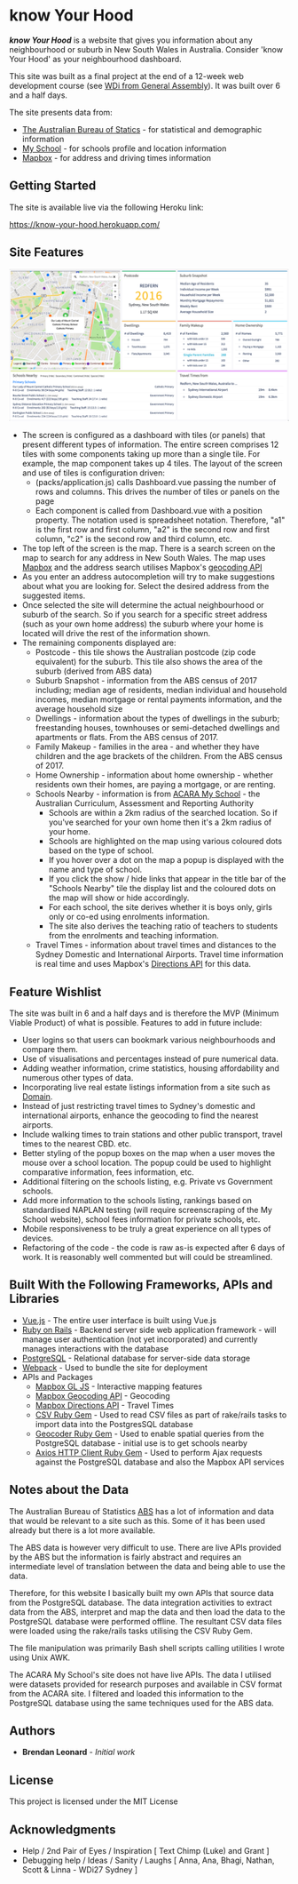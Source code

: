 # know Your Hood

_**know Your Hood**_ is a website that gives you information about any neighbourhood or suburb in New South Wales in Australia. Consider 'know Your Hood' as your neighbourhood dashboard.

This site was built as a final project at the end of a 12-week web development course (see [WDi from General Assembly](https://generalassemb.ly/education/web-development-immersive?where=sydney)). It was built over 6 and a half days.

The site presents data from:
* [The Australian Bureau of Statics](http://www.abs.gov.au/) - for statistical and demographic information
* [My School](https://www.myschool.edu.au/) - for schools profile and location information
* [Mapbox](https://www.mapbox.com/) - for address and driving times information

## Getting Started

The site is available live via the following Heroku link:

<https://know-your-hood.herokuapp.com/>

## Site Features
![alt text](https://github.com/Groo-The-Wanderer/knowYourHood/blob/master/public/knowYourHood_screenshot.png "know Your Hood screenshot")

* The screen is configured as a dashboard with tiles (or panels) that present different types of information. The entire screen comprises 12 tiles with some components taking up more than a single tile. For example, the map component takes up 4 tiles. The layout of the screen and use of tiles is configuration driven:
  * (packs/application.js) calls Dashboard.vue passing the number of rows and columns. This drives the number of tiles or panels on the page
  * Each component is called from Dashboard.vue with a position property. The notation used is spreadsheet notation. Therefore, "a1" is the first row and first column, "a2" is the second row and first column, "c2" is the second row and third column, etc.
* The top left of the screen is the map. There is a search screen on the map to search for any address in New South Wales. The map uses [Mapbox](https://www.mapbox.com/) and the address search utilises Mapbox's [geocoding API](https://www.mapbox.com/api-documentation/#introduction) 
* As you enter an address autocompletion will try to make suggestions about what you are looking for. Select the desired address from the suggested items.
* Once selected the site will determine the actual neighbourhood or suburb of the search. So if you search for a specific street address (such as your own home address) the suburb where your home is located will drive the rest of the information shown.
* The remaining components displayed are:
  * Postcode - this tile shows the Australian postcode (zip code equivalent) for the suburb. This tile also shows the area of the suburb (derived from ABS data)
  * Suburb Snapshot - information from the ABS census of 2017 including; median age of residents, median individual and household incomes, median mortgage or rental payments information, and the average household size
  * Dwellings - information about the types of dwellings in the suburb; freestanding houses, townhouses or semi-detached dwellings and apartments or flats. From the ABS census of 2017.
  * Family Makeup - families in the area - and whether they have children and the age brackets of the children. From the ABS census of 2017.
  * Home Ownership - information about home ownership - whether residents own their homes, are paying a mortgage, or are renting.
  * Schools Nearby - information is from [ACARA My School](https://www.myschool.edu.au/) - the Australian Curriculum, Assessment and Reporting Authority
    * Schools are within a 2km radius of the searched location. So if you've searched for your own home then it's a 2km radius of your home.
    * Schools are highlighted on the map using various coloured dots based on the type of school.
    * If you hover over a dot on the map a popup is displayed with the name and type of school.
    * If you click the show / hide links that appear in the title bar of the "Schools Nearby" tile the display list and the coloured dots on the map will show or hide accordingly.
    * For each school, the site derives whether it is boys only, girls only or co-ed using enrolments information.
    * The site also derives the teaching ratio of teachers to students from the enrolments and teaching information.
  * Travel Times - information about travel times and distances to the Sydney Domestic and International Airports. Travel time information is real time and uses Mapbox's [Directions API](https://www.mapbox.com/api-documentation/#directions) for this data.

## Feature Wishlist
The site was built in 6 and a half days and is therefore the MVP (Minimum Viable Product) of what is possible. Features to add in future include:

* User logins so that users can bookmark various neighbourhoods and compare them.
* Use of visualisations and percentages instead of pure numerical data.
* Adding weather information, crime statistics, housing affordability and numerous other types of data.
* Incorporating live real estate listings information from a site such as [Domain](https://www.domain.com.au/).
* Instead of just restricting travel times to Sydney's domestic and international airports, enhance the geocoding to find the nearest airports.
* Include walking times to train stations and other public transport, travel times to the nearest CBD. etc.
* Better styling of the popup boxes on the map when a user moves the mouse over a school location. The popup could be used to highlight comparative information, fees information, etc.
* Additional filtering on the schools listing, e.g. Private vs Government schools.
* Add more information to the schools listing, rankings based on standardised NAPLAN testing (will require screenscraping of the My School website), school fees information for private schools, etc.
* Mobile responsiveness to be truly a great experience on all types of devices.
* Refactoring of the code - the code is raw as-is expected after 6 days of work. It is reasonably well commented but will could be streamlined.


## Built With the Following Frameworks, APIs and Libraries

* [Vue.js](https://vuejs.org/) - The entire user interface is built using Vue.js
* [Ruby on Rails](https://rubyonrails.org/) - Backend server side web application framework - will manage user authentication (not yet incorporated) and currently manages interactions with the database
* [PostgreSQL](https://www.postgresql.org/) - Relational database for server-side data storage
* [Webpack](https://webpack.js.org/) - Used to bundle the site for deployment
* APIs and Packages
  * [Mapbox GL JS](https://github.com/mapbox/mapbox-gl-js) - Interactive mapping features
  * [Mapbox Geocoding API](https://www.mapbox.com/api-documentation/#geocoding) - Geocoding
  * [Mapbox Directions API](https://www.mapbox.com/api-documentation/#directions) - Travel Times
  * [CSV Ruby Gem](https://github.com/ruby/csv) - Used to read CSV files as part of rake/rails tasks to import data into the PostgresSQL database
  * [Geocoder Ruby Gem](https://github.com/alexreisner/geocoder) - Used to enable spatial queries from the PostgreSQL database - initial use is to get schools nearby
  * [Axios HTTP Client Ruby Gem](https://github.com/axios/axios) - Used to perform Ajax requests against the PostgreSQL database and also the Mapbox API services

## Notes about the Data
The Australian Bureau of Statistics [ABS](http://www.abs.gov.au/) has a lot of information and data that would be relevant to a site such as this. Some of it has been used already but there is a lot more available.

The ABS data is however very difficult to use. There are live APIs provided by the ABS but the information is fairly abstract and requires an intermediate level of translation between the data and being able to use the data.

Therefore, for this website I basically built my own APIs that source data from the PostgreSQL database. The data integration activities to extract data from the ABS, interpret and map the data and then load the data to the PostgreSQL database were performed offline. The resultant CSV data files were loaded using the rake/rails tasks utilising the CSV Ruby Gem.

The file manipulation was primarily Bash shell scripts calling utilities I wrote using Unix AWK.

The ACARA My School's site does not have live APIs. The data I utilised were datasets provided for research purposes and available in CSV format from the ACARA site. I filtered and loaded this information to the PostgreSQL database using the same techniques used for the ABS data.

## Authors

* **Brendan Leonard** - *Initial work*

## License

This project is licensed under the MIT License

## Acknowledgments

* Help / 2nd Pair of Eyes / Inspiration [ Text Chimp (Luke) and Grant ]
* Debugging help / Ideas / Sanity / Laughs [ Anna, Ana, Bhagi, Nathan, Scott & Linna - WDi27 Sydney ]
